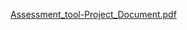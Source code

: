 [Assessment_tool-Project_Document.pdf](https://github.com/user-attachments/files/16048174/Assessment_tool-Phase-II-Project_Document.pdf)
